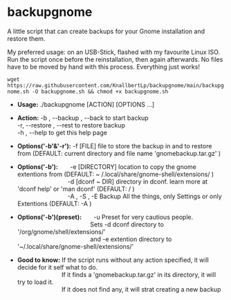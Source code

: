 # backupgnome
A little script that can create backups for your Gnome installation and restore them.

My preferred usage: on an USB-Stick, flashed with my favourite Linux ISO. Run the script once before the reinstallation, then again afterwards. No files have to be moved by hand with this process. Everything just works!

`wget https://raw.githubusercontent.com/KnallbertLp/backupgnome/main/backupgnome.sh -O backupgnome.sh && chmod +x backupgnome.sh`

* **Usage:** ./backupgnome [ACTION] [OPTIONS ...]

* **Action:**             	  -b , --backup , --back 	to start backup<br />
                      	-r, --restore , --rest 	to restore backup<br />
                    	  -h , --help             to get this help page<br />

* **Options('-b'&'-r'):** -f [FILE] file to store the backup in and to restore from  (DEFAULT: current directory and file name 'gnomebackup.tar.gz' )<br />
* **Options('-b'):**  -e [DIRECTORY] location to copy the gnome extentions from  (DEFAULT: ~ /.local/share/gnome-shell/extensions/ )<br />
         -d [dconf ~ DIR] directory in dconf. learn more at 'dconf help' or 'man dconf'  (DEFAULT: / )<br />
         -A , -S , -E Backup All the things, only Settings or only Extentions (DEFAULT: -A )
* **Options('-b')(preset):**  -u Preset for very cautious people. <br />            Sets -d dconf directory to '/org/gnome/shell/extensions/'<br />            and -e extention directory to '~/.local/share/gnome-shell/extensions/' <br />

* **Good to know:**		If the script runs without any action specified, it will decide for it self what to do.<br />
        If it finds a 'gnomebackup.tar.gz' in its directory, it will try to load it.<br />
        If it does not find any, it will strat creating a new backup <br />
